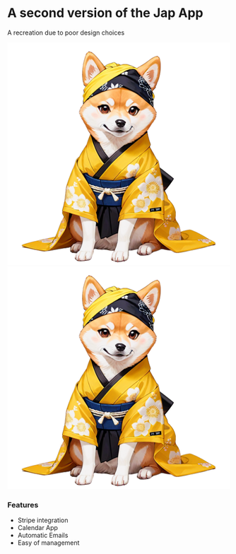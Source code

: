 # A second version of the Jap App

A recreation due to poor design choices



![HeroShiba](https://github.com/Fozzyack/JLSM_v2.0/blob/main/public/landing/HeroShiba.png)
![HeroShiba](./public/landing/HeroShiba.png)


### Features 
- Stripe integration
- Calendar App
- Automatic Emails
- Easy of management
